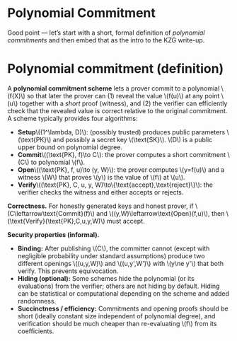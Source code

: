 # Polynomial Commitment

Good point — let’s start with a short, formal definition of *polynomial commitments* and then embed that as the intro to the KZG write-up.

# Polynomial commitment (definition)

A **polynomial commitment scheme** lets a prover commit to a polynomial \\(f(X)\\) so that later the prover can (1) reveal the value \\(f(u)\\) at any point \\(u\\) together with a *short* proof (witness), and (2) the verifier can efficiently check that the revealed value is correct relative to the original commitment. A scheme typically provides four algorithms:

* **Setup**\\((1^\lambda, D)\\): (possibly trusted) produces public parameters \\(\text{PK}\\) and possibly a secret key \\(\text{SK}\\). \\(D\\) is a public upper bound on polynomial degree.
* **Commit**\\((\text{PK}, f)\to C\\): the prover computes a short commitment \\(C\\) to polynomial \\(f\\).
* **Open**\\((\text{PK}, f, u)\to (y, W)\\): the prover computes \\(y=f(u)\\) and a witness \\(W\\) that proves \\(y\\) is the value of \\(f\\) at \\(u\\).
* **Verify**\\((\text{PK}, C, u, y, W)\to\\{\text{accept},\text{reject}\\}\\): the verifier checks the witness and either accepts or rejects.

**Correctness.** For honestly generated keys and honest prover, if \\(C\leftarrow\text{Commit}(f)\\) and \\((y,W)\leftarrow\text{Open}(f,u)\\), then \\(\text{Verify}(\text{PK},C,u,y,W)\\) must accept.

**Security properties (informal).**

* **Binding:** After publishing \\(C\\), the committer cannot (except with negligible probability under standard assumptions) produce two different openings \\((u,y,W)\\) and \\((u,y',W')\\) with \\(y\ne y'\\) that both verify. This prevents equivocation.
* **Hiding (optional):** Some schemes hide the polynomial (or its evaluations) from the verifier; others are not hiding by default. Hiding can be statistical or computational depending on the scheme and added randomness.
* **Succinctness / efficiency:** Commitments and opening proofs should be short (ideally constant size independent of polynomial degree), and verification should be much cheaper than re-evaluating \\(f\\) from its coefficients.
